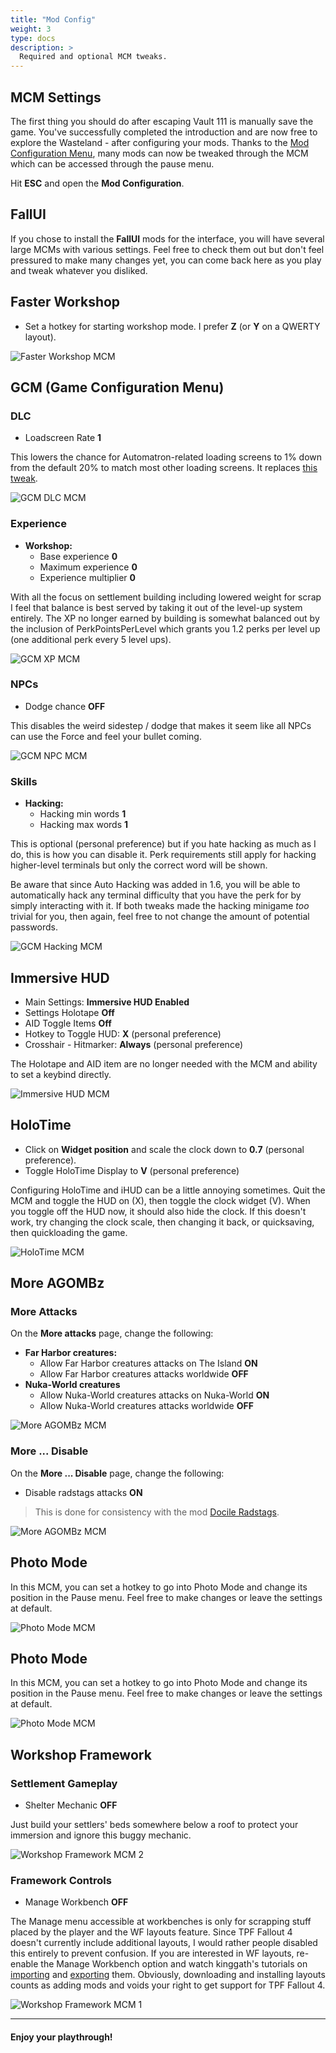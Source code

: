 ```yaml
---
title: "Mod Config"
weight: 3
type: docs
description: >
  Required and optional MCM tweaks.
---
```


## MCM Settings

The first thing you should do after escaping Vault 111 is manually save the game. You've successfully completed the introduction and are now free to explore the Wasteland - after configuring your mods. Thanks to the [Mod Configuration Menu](https://www.nexusmods.com/fallout4/mods/21497), many mods can now be tweaked through the MCM which can be accessed through the pause menu.

Hit **ESC** and open the **Mod Configuration**.

## FallUI

If you chose to install the **FallUI** mods for the interface, you will have several large MCMs with various settings. Feel free to check them out but don't feel pressured to make many changes yet, you can come back here as you play and tweak whatever you disliked.

## Faster Workshop

- Set a hotkey for starting workshop mode. I prefer **Z** (or **Y** on a QWERTY layout).

![Faster Workshop MCM](/Pictures/wtp/mod-config/faster-workshop-mcm.jpg)

## GCM (Game Configuration Menu)

### DLC

- Loadscreen Rate **1**

This lowers the chance for Automatron-related loading screens to 1% down from the default 20% to match most other loading screens. It replaces [this tweak](https://www.nexusmods.com/fallout4/mods/21163).

![GCM DLC MCM](/Pictures/wtp/mod-config/gcm-dlc-mcm.jpg)

### Experience

- **Workshop:**
  - Base experience **0**
  - Maximum experience **0**
  - Experience multiplier **0**

With all the focus on settlement building including lowered weight for scrap I feel that balance is best served by taking it out of the level-up system entirely. The XP no longer earned by building is somewhat balanced out by the inclusion of PerkPointsPerLevel which grants you 1.2 perks per level up (one additional perk every 5 level ups).

![GCM XP MCM](/Pictures/wtp/mod-config/gcm-xp-mcm.jpg)

### NPCs

- Dodge chance **OFF**

This disables the weird sidestep / dodge that makes it seem like all NPCs can use the Force and feel your bullet coming.

![GCM NPC MCM](/Pictures/wtp/mod-config/gcm-npc-mcm.jpg)

### Skills

- **Hacking:**
  - Hacking min words **1**
  - Hacking max words **1**

This is optional (personal preference) but if you hate hacking as much as I do, this is how you can disable it. Perk requirements still apply for hacking higher-level terminals but only the correct word will be shown.

Be aware that since Auto Hacking was added in 1.6, you will be able to automatically hack any terminal difficulty that you have the perk for by simply interacting with it. If both tweaks made the hacking minigame *too* trivial for you, then again, feel free to not change the amount of potential passwords.

![GCM Hacking MCM](/Pictures/wtp/mod-config/gcm-hacking-mcm.jpg)

## Immersive HUD

- Main Settings: **Immersive HUD Enabled**
- Settings Holotape **Off**
- AID Toggle Items **Off**
- Hotkey to Toggle HUD: **X** (personal preference)
- Crosshair - Hitmarker: **Always** (personal preference)

The Holotape and AID item are no longer needed with the MCM and ability to set a keybind directly.

![Immersive HUD MCM](/Pictures/wtp/mod-config/immersive-hud-mcm.jpg)

## HoloTime

- Click on **Widget position** and scale the clock down to **0.7** (personal preference).
- Toggle HoloTime Display to **V** (personal preference)

Configuring HoloTime and iHUD can be a little annoying sometimes. Quit the MCM and toggle the HUD on (X), then toggle the clock widget (V). When you toggle off the HUD now, it should also hide the clock. If this doesn't work, try changing the clock scale, then changing it back, or quicksaving, then quickloading the game.

![HoloTime MCM](/Pictures/wtp/mod-config/holotime-mcm.jpg)

## More AGOMBz

### More Attacks

On the **More attacks** page, change the following:

- **Far Harbor creatures:**
  - Allow Far Harbor creatures attacks on The Island **ON**
  - Allow Far Harbor creatures attacks worldwide **OFF**
- **Nuka-World creatures**
  - Allow Nuka-World creatures attacks on Nuka-World **ON**
  - Allow Nuka-World creatures attacks worldwide **OFF**

![More AGOMBz MCM](/Pictures/wtp/mod-config/more-agombz-mcm-1.jpg)

### More ... Disable

On the **More ... Disable** page, change the following:

- Disable radstags attacks **ON**

> This is done for consistency with the mod [Docile Radstags](https://www.nexusmods.com/fallout4/mods/3208).

![More AGOMBz MCM](/Pictures/wtp/mod-config/more-agombz-mcm-2.jpg)

## Photo Mode

In this MCM, you can set a hotkey to go into Photo Mode and change its position in the Pause menu. Feel free to make changes or leave the settings at default.

![Photo Mode MCM](/Pictures/wtp/mod-config/photo-mode-mcm.jpg)

## Photo Mode

In this MCM, you can set a hotkey to go into Photo Mode and change its position in the Pause menu. Feel free to make changes or leave the settings at default.

![Photo Mode MCM](/Pictures/wtp/mod-config/photo-mode-mcm.jpg)

## Workshop Framework

### Settlement Gameplay

- Shelter Mechanic **OFF**

Just build your settlers' beds somewhere below a roof to protect your immersion and ignore this buggy mechanic.

![Workshop Framework MCM 2](/Pictures/wtp/mod-config/workshop-framework-mcm-2.jpg)

### Framework Controls

- Manage Workbench **OFF**

The Manage menu accessible at workbenches is only for scrapping stuff placed by the player and the WF layouts feature. Since TPF Fallout 4 doesn't currently include additional layouts, I would rather people disabled this entirely to prevent confusion. If you are interested in WF layouts, re-enable the Manage Workbench option and watch kinggath's tutorials on [importing](https://www.youtube.com/watch?v=N3MGiari9xc&feature=emb_logo) and [exporting](https://www.youtube.com/watch?v=9OVzgFzjnRw&feature=emb_logo) them. Obviously, downloading and installing layouts counts as adding mods and voids your right to get support for TPF Fallout 4.

![Workshop Framework MCM 1](/Pictures/wtp/mod-config/workshop-framework-mcm-1.jpg)

---

#### Enjoy your playthrough!
